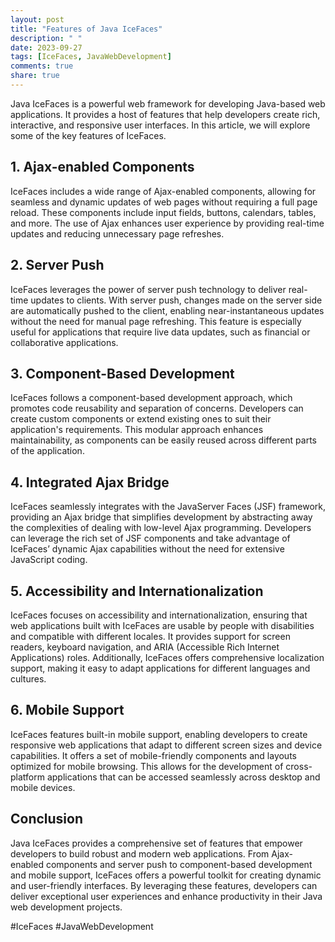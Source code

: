 ```yaml
---
layout: post
title: "Features of Java IceFaces"
description: " "
date: 2023-09-27
tags: [IceFaces, JavaWebDevelopment]
comments: true
share: true
---
```


Java IceFaces is a powerful web framework for developing Java-based web applications. It provides a host of features that help developers create rich, interactive, and responsive user interfaces. In this article, we will explore some of the key features of IceFaces.

## 1. Ajax-enabled Components

IceFaces includes a wide range of Ajax-enabled components, allowing for seamless and dynamic updates of web pages without requiring a full page reload. These components include input fields, buttons, calendars, tables, and more. The use of Ajax enhances user experience by providing real-time updates and reducing unnecessary page refreshes.

## 2. Server Push

IceFaces leverages the power of server push technology to deliver real-time updates to clients. With server push, changes made on the server side are automatically pushed to the client, enabling near-instantaneous updates without the need for manual page refreshing. This feature is especially useful for applications that require live data updates, such as financial or collaborative applications.

## 3. Component-Based Development

IceFaces follows a component-based development approach, which promotes code reusability and separation of concerns. Developers can create custom components or extend existing ones to suit their application's requirements. This modular approach enhances maintainability, as components can be easily reused across different parts of the application.

## 4. Integrated Ajax Bridge

IceFaces seamlessly integrates with the JavaServer Faces (JSF) framework, providing an Ajax bridge that simplifies development by abstracting away the complexities of dealing with low-level Ajax programming. Developers can leverage the rich set of JSF components and take advantage of IceFaces’ dynamic Ajax capabilities without the need for extensive JavaScript coding.

## 5. Accessibility and Internationalization

IceFaces focuses on accessibility and internationalization, ensuring that web applications built with IceFaces are usable by people with disabilities and compatible with different locales. It provides support for screen readers, keyboard navigation, and ARIA (Accessible Rich Internet Applications) roles. Additionally, IceFaces offers comprehensive localization support, making it easy to adapt applications for different languages and cultures.

## 6. Mobile Support

IceFaces features built-in mobile support, enabling developers to create responsive web applications that adapt to different screen sizes and device capabilities. It offers a set of mobile-friendly components and layouts optimized for mobile browsing. This allows for the development of cross-platform applications that can be accessed seamlessly across desktop and mobile devices.

## Conclusion

Java IceFaces provides a comprehensive set of features that empower developers to build robust and modern web applications. From Ajax-enabled components and server push to component-based development and mobile support, IceFaces offers a powerful toolkit for creating dynamic and user-friendly interfaces. By leveraging these features, developers can deliver exceptional user experiences and enhance productivity in their Java web development projects.

#IceFaces #JavaWebDevelopment